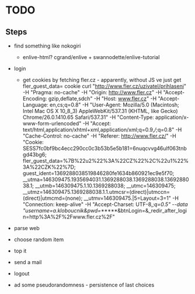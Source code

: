 # TODO

## Steps

- find something like nokogiri
    - enlive-html? cgrand/enlive + swannodette/enlive-tutorial
- login
    - get cookies by fetching fler.cz - apparently, without JS ve just get fler_guest_data= cookie
    curl "http://www.fler.cz/uzivatel/prihlaseni"
        -H "Pragma: no-cache"
        -H "Origin: http://www.fler.cz"
        -H "Accept-Encoding: gzip,deflate,sdch"
        -H "Host: www.fler.cz"
        -H "Accept-Language: en,cs;q=0.8"
        -H "User-Agent: Mozilla/5.0 (Macintosh; Intel Mac OS X 10_8_3) AppleWebKit/537.31 (KHTML, like Gecko) Chrome/26.0.1410.65 Safari/537.31"
        -H "Content-Type: application/x-www-form-urlencoded"
        -H "Accept: text/html,application/xhtml+xml,application/xml;q=0.9,*/*;q=0.8"
        -H "Cache-Control: no-cache"
        -H "Referer: http://www.fler.cz/"
        -H "Cookie: SESS7fc0bf9bc4ecc290cc0c3b53b5e5b181=6nuqcvvg46ulf063tnbgd43bg6; fler_guest_data=%7B%22u2%22%3A%22CZ%22%2C%22u1%22%3A%22CZK%22%7D; guest_ident=1369288038519846280fe1634b860921ec9e5f70; __utma=146309475.1935694031.1369288038.1369288038.1369288038.1; __utmb=146309475.1.10.1369288038; __utmc=146309475; __utmz=146309475.1369288038.1.1.utmcsr=(direct)|utmccn=(direct)|utmcmd=(none); __utmv=146309475.|5=Layout=3=1"
        -H "Connection: keep-alive"
        -H "Accept-Charset: UTF-8,*;q=0.5"
        --data "username=a.kloboucnik&pwd=******&btnLogin=&_redir_after_login=http%3A%2F%2Fwww.fler.cz%2F"

- parse web
- choose random item
- top it
- send a mail
- logout
- ad some pseudorandomness - persistence of last choices

